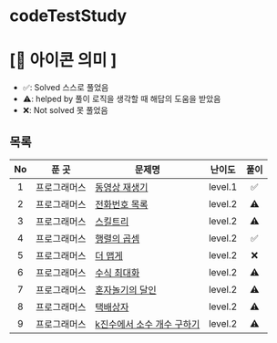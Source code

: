 # codeTestStudy

# **[📌 아이콘 의미 ]**

- ✅: Solved 스스로 풀었음
- ⚠️: helped by 풀이 로직을 생각할 때 해답의 도움을 받았음
- ❌: Not solved 못 풀었음

## **목록**
|No|푼 곳|문제명|난이도|풀이|
|:-:|:-----:|-------|:-----:|:-----:|
|1|프로그래머스|[동영상 재생기](https://school.programmers.co.kr/learn/courses/30/lessons/340213?language=javascript)|level.1|✅|
|2|프로그래머스|[전화번호 목록](https://school.programmers.co.kr/learn/courses/30/lessons/42577)|level.2|⚠️|
|3|프로그래머스|[스킬트리](https://school.programmers.co.kr/learn/courses/30/lessons/49993)|level.2|⚠️|
|4|프로그래머스|[행렬의 곱셈](https://school.programmers.co.kr/learn/courses/30/lessons/12949)|level.2|✅|
|5|프로그래머스|[더 맵게](https://school.programmers.co.kr/learn/courses/30/lessons/42626)|level.2|❌|
|6|프로그래머스|[수식 최대화](https://school.programmers.co.kr/learn/courses/30/lessons/67257)|level.2|⚠️|
|7|프로그래머스|[혼자놀기의 달인](https://school.programmers.co.kr/learn/courses/30/lessons/131130)|level.2|⚠️|
|8|프로그래머스|[택배상자](https://school.programmers.co.kr/learn/courses/30/lessons/131704)|level.2|⚠️|
|9|프로그래머스|[k진수에서 소수 개수 구하기](https://school.programmers.co.kr/learn/courses/30/lessons/92335?language=javascript)|level.2|⚠️|
